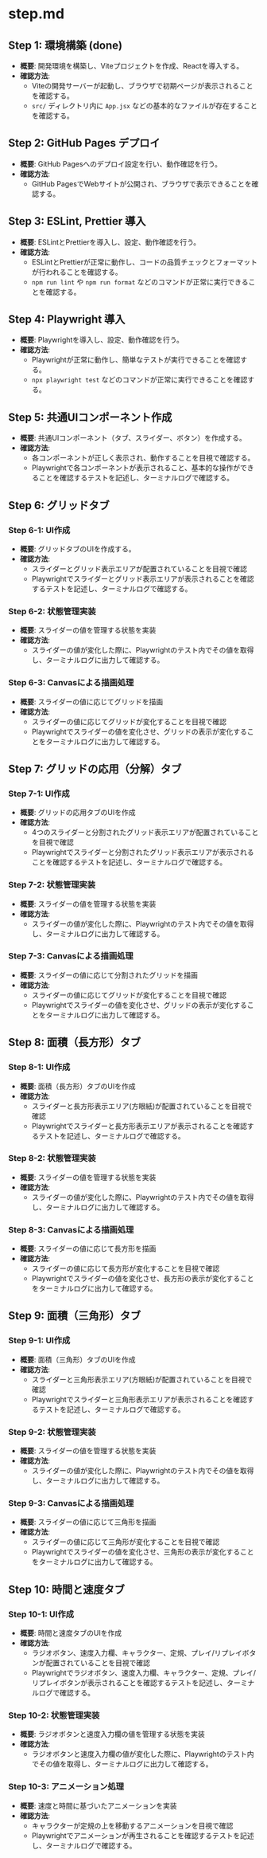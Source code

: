 # step.md

## Step 1: 環境構築 (done)

- **概要**: 開発環境を構築し、Viteプロジェクトを作成、Reactを導入する。
- **確認方法**:
  - Viteの開発サーバーが起動し、ブラウザで初期ページが表示されることを確認する。
  - `src/` ディレクトリ内に `App.jsx` などの基本的なファイルが存在することを確認する。

## Step 2: GitHub Pages デプロイ

- **概要**: GitHub Pagesへのデプロイ設定を行い、動作確認を行う。
- **確認方法**:
  - GitHub PagesでWebサイトが公開され、ブラウザで表示できることを確認する。

## Step 3: ESLint, Prettier 導入

- **概要**: ESLintとPrettierを導入し、設定、動作確認を行う。
- **確認方法**:
  - ESLintとPrettierが正常に動作し、コードの品質チェックとフォーマットが行われることを確認する。
  - `npm run lint` や `npm run format` などのコマンドが正常に実行できることを確認する。

## Step 4: Playwright 導入

- **概要**: Playwrightを導入し、設定、動作確認を行う。
- **確認方法**:
  - Playwrightが正常に動作し、簡単なテストが実行できることを確認する。
  - `npx playwright test` などのコマンドが正常に実行できることを確認する。

## Step 5: 共通UIコンポーネント作成

- **概要**: 共通UIコンポーネント（タブ、スライダー、ボタン）を作成する。
- **確認方法**:
  - 各コンポーネントが正しく表示され、動作することを目視で確認する。
  - Playwrightで各コンポーネントが表示されること、基本的な操作ができることを確認するテストを記述し、ターミナルログで確認する。

## Step 6: グリッドタブ

### Step 6-1: UI作成
- **概要**: グリッドタブのUIを作成する。
- **確認方法**:
    - スライダーとグリッド表示エリアが配置されていることを目視で確認
    - Playwrightでスライダーとグリッド表示エリアが表示されることを確認するテストを記述し、ターミナルログで確認する。
### Step 6-2: 状態管理実装
- **概要**: スライダーの値を管理する状態を実装
- **確認方法**:
    - スライダーの値が変化した際に、Playwrightのテスト内でその値を取得し、ターミナルログに出力して確認する。
### Step 6-3: Canvasによる描画処理
- **概要**: スライダーの値に応じてグリッドを描画
- **確認方法**:
    - スライダーの値に応じてグリッドが変化することを目視で確認
    - Playwrightでスライダーの値を変化させ、グリッドの表示が変化することをターミナルログに出力して確認する。

## Step 7: グリッドの応用（分解）タブ

### Step 7-1: UI作成
- **概要**: グリッドの応用タブのUIを作成
- **確認方法**:
    - 4つのスライダーと分割されたグリッド表示エリアが配置されていることを目視で確認
    - Playwrightでスライダーと分割されたグリッド表示エリアが表示されることを確認するテストを記述し、ターミナルログで確認する。
### Step 7-2: 状態管理実装
- **概要**: スライダーの値を管理する状態を実装
- **確認方法**:
    - スライダーの値が変化した際に、Playwrightのテスト内でその値を取得し、ターミナルログに出力して確認する。
### Step 7-3: Canvasによる描画処理
- **概要**: スライダーの値に応じて分割されたグリッドを描画
- **確認方法**:
    - スライダーの値に応じてグリッドが変化することを目視で確認
    - Playwrightでスライダーの値を変化させ、グリッドの表示が変化することをターミナルログに出力して確認する。

## Step 8: 面積（長方形）タブ

### Step 8-1: UI作成
- **概要**: 面積（長方形）タブのUIを作成
- **確認方法**:
    - スライダーと長方形表示エリア(方眼紙)が配置されていることを目視で確認
    - Playwrightでスライダーと長方形表示エリアが表示されることを確認するテストを記述し、ターミナルログで確認する。
### Step 8-2: 状態管理実装
- **概要**: スライダーの値を管理する状態を実装
- **確認方法**:
    - スライダーの値が変化した際に、Playwrightのテスト内でその値を取得し、ターミナルログに出力して確認する。
### Step 8-3: Canvasによる描画処理
- **概要**: スライダーの値に応じて長方形を描画
- **確認方法**:
    - スライダーの値に応じて長方形が変化することを目視で確認
    - Playwrightでスライダーの値を変化させ、長方形の表示が変化することをターミナルログに出力して確認する。

## Step 9: 面積（三角形）タブ
### Step 9-1: UI作成
- **概要**: 面積（三角形）タブのUIを作成
- **確認方法**:
    - スライダーと三角形表示エリア(方眼紙)が配置されていることを目視で確認
    - Playwrightでスライダーと三角形表示エリアが表示されることを確認するテストを記述し、ターミナルログで確認する。
### Step 9-2: 状態管理実装
- **概要**: スライダーの値を管理する状態を実装
- **確認方法**:
    - スライダーの値が変化した際に、Playwrightのテスト内でその値を取得し、ターミナルログに出力して確認する。
### Step 9-3: Canvasによる描画処理
- **概要**: スライダーの値に応じて三角形を描画
- **確認方法**:
    - スライダーの値に応じて三角形が変化することを目視で確認
    - Playwrightでスライダーの値を変化させ、三角形の表示が変化することをターミナルログに出力して確認する。

## Step 10: 時間と速度タブ

### Step 10-1: UI作成
- **概要**: 時間と速度タブのUIを作成
- **確認方法**:
    - ラジオボタン、速度入力欄、キャラクター、定規、プレイ/リプレイボタンが配置されていることを目視で確認
    - Playwrightでラジオボタン、速度入力欄、キャラクター、定規、プレイ/リプレイボタンが表示されることを確認するテストを記述し、ターミナルログで確認する。
### Step 10-2: 状態管理実装
- **概要**: ラジオボタンと速度入力欄の値を管理する状態を実装
- **確認方法**:
    - ラジオボタンと速度入力欄の値が変化した際に、Playwrightのテスト内でその値を取得し、ターミナルログに出力して確認する。
### Step 10-3: アニメーション処理
- **概要**: 速度と時間に基づいたアニメーションを実装
- **確認方法**:
    - キャラクターが定規の上を移動するアニメーションを目視で確認
    - Playwrightでアニメーションが再生されることを確認するテストを記述し、ターミナルログで確認する。